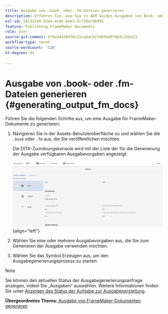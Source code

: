 ```yaml
---
title: Ausgabe von .book- oder .fm-Dateien generieren
description: Erfahren Sie, wie Sie in AEM Guides Ausgaben von Book- oder FM-Dateien generieren.
exl-id: 24132198-52da-4c0b-bee3-5c728ec96995
feature: Publishing FrameMaker Documents
role: User
source-git-commit: b78a34430476c15cadacb23d65bd978b3c25bd23
workflow-type: tm+mt
source-wordcount: '126'
ht-degree: 0%

---
```


# Ausgabe von .book- oder .fm-Dateien generieren {#generating_output_fm_docs}

Führen Sie die folgenden Schritte aus, um eine Ausgabe für FrameMaker-Dokumente zu generieren:

1. Navigieren Sie in der Assets-Benutzeroberfläche zu und wählen Sie die `.book` oder `.fm` aus, die Sie veröffentlichen möchten.

   Die DITA-Zuordnungskonsole wird mit der Liste der für die Generierung der Ausgabe verfügbaren Ausgabevorgaben angezeigt.

   ![](images/publish-fm-doc.png){align="left"}

1. Wählen Sie eine oder mehrere Ausgabevorgaben aus, die Sie zum Generieren der Ausgabe verwenden möchten.

1. Wählen Sie das Symbol Erzeugen aus, um den Ausgabegenerierungsprozess zu starten.


>[!NOTE]
>
> Sie können den aktuellen Status der Ausgabegenerierungsanfrage anzeigen, indem Sie „Ausgaben“ auswählen. Weitere Informationen finden Sie unter [Anzeigen des Status der Aufgabe zur Ausgabenerstellung](fm-output-view-status.md).

**Übergeordnetes Thema:**&#x200B;[ Ausgabe von FrameMaker-Dokumenten generieren](fm-output-generatation.md)
